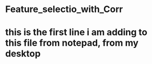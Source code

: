 # Feature_selectio_with_Corr
# this is the first line i am adding to this file from notepad, from my desktop